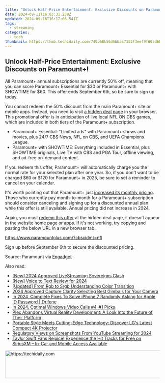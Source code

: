 ```yaml
---
title: "Unlock Half-Price Entertainment: Exclusive Discounts on Paramount+!"
date: 2024-09-11T16:03:31.238Z
updated: 2024-09-16T16:17:06.541Z
tags:
  - streaming
categories:
  - tech
thumbnail: https://thmb.techidaily.com/740b68b56d6bbac7152f3eef9f605d6bffa61f7111e01d3d9d9931aeb1f4b3a1.jpg
---
```


## Unlock Half-Price Entertainment: Exclusive Discounts on Paramount+!

All Paramount+ annual subscriptions are currently 50% off, meaning that you can score Paramount+ Essential for $30 or Paramount+ with SHOWTIME for $60\. This offer ends September 6th, so be sure to sign up today.

 You cannot redeem the 50% discount from the main Paramount+ site or mobile apps. Instead, you need to visit [a hidden deal page](https://paramountplus.qflm.net/c/156932/175360/3065?subId1=UUhtgUeUpU2005044&subId2=ehtg&u=https%3A%2F%2Fwww.paramountplus.com%2F%3Fcbscidmt%3Dnfl) in your browser. This promotional offer is in anticipation of live local NFL ON CBS games, which are included in both tiers of the Paramount+ subscription.

* Paramount+ Essential: "Limited ads" with Paramount+ shows and movies, plus 24/7 CBS News, NFL on CBS, and UEFA Champions League.
* Paramount+ with SHOWTIME: Everything included in Essential, plus SHOWTIME originals, Live TV with CBS and PGA Tour, offline viewing, and ad-free on-demand content.

 If you redeem this offer, Paramount+ will automatically charge you the normal rate for your selected plan after one year. So, if you don't want to be charged $60 or $120 for Paramount+ in 2025, be sure to set a reminder to cancel on your calendar.

 It's worth pointing out that Paramount+ just [increased its monthly pricing](https://android-location-track.techidaily.com/how-to-spy-on-text-messages-from-computer-and-nokia-g22-drfone-by-drfone-virtual-android/). Those who currently pay month-to-month for a Paramount+ subscription should consider canceling and signing up for a discounted annual plan while this offer is still available. Annual pricing did not increase in 2024.

 Again, you must [redeem this offer](https://paramountplus.qflm.net/c/156932/175360/3065?subId1=UUhtgUeUpU2005044&subId2=ehtg&u=https%3A%2F%2Fwww.paramountplus.com%2F%3Fcbscidmt%3Dnfl) at the hidden deal page, it doesn't appear in the website home page or apps. If it's not working, try copying and pasting the below URL in a new browser tab.

https://www.paramountplus.com/?cbscidmt=nfl

 Sign up before September 6th to secure the discounted pricing.

 Source: Paramount via [Engadget](https://www.engadget.com/deals/paramount-annual-subscriptions-are-half-off-right-now-190017186.html)

<ins class="adsbygoogle"
     style="display:block"
     data-ad-format="autorelaxed"
     data-ad-client="ca-pub-7571918770474297"
     data-ad-slot="1223367746"></ins>

<ins class="adsbygoogle"
     style="display:block"
     data-ad-client="ca-pub-7571918770474297"
     data-ad-slot="8358498916"
     data-ad-format="auto"
     data-full-width-responsive="true"></ins>

<span class="atpl-alsoreadstyle">Also read:</span>
<div><ul>
<li><a href="https://screen-activity-recording.techidaily.com/new-2024-approved-livestreaming-sovereigns-clash/"><u>[New] 2024 Approved LiveStreaming Sovereigns Clash</u></a></li>
<li><a href="https://digital-screen-recording.techidaily.com/new-voice-to-text-review-for-2024/"><u>[New] Voice to Text Review for 2024</u></a></li>
<li><a href="https://some-knowledge.techidaily.com/updated-from-rgb-to-srgb-understanding-color-transition/"><u>[Updated] From Rgb to Srgb Understanding Color Transition</u></a></li>
<li><a href="https://fox-helps.techidaily.com/2024-approved-capture-clarity-selecting-best-gimbals-for-your-camera/"><u>2024 Approved Capture Clarity Selecting Best Gimbals for Your Camera</u></a></li>
<li><a href="https://iphone-unlock.techidaily.com/in-2024-complete-fixes-to-solve-iphone-7-randomly-asking-for-apple-id-password-drfone-by-drfone-ios/"><u>In 2024, Complete Fixes To Solve iPhone 7 Randomly Asking for Apple ID Password | Dr.fone</u></a></li>
<li><a href="https://screen-sharing-recording.techidaily.com/in-2024-optimal-windows-video-calls-4-1-picks/"><u>In 2024, Optimal Windows Video Calls #4-#1 Picks</u></a></li>
<li><a href="https://media-tips.techidaily.com/plex-abandons-virtual-reality-development-a-look-into-the-future-of-their-platform/"><u>Plex Abandons Virtual Reality Development: A Look Into the Future of Their Platform</u></a></li>
<li><a href="https://media-tips.techidaily.com/portable-style-meets-cutting-edge-technology-discover-lgs-latest-compact-4k-projector/"><u>Portable Style Meets Cutting-Edge Technology: Discover LG's Latest Compact 4K Projector</u></a></li>
<li><a href="https://youtube-docs.techidaily.com/atory-views-on-screenshots-from-youtube-streaming-for-2024/"><u>Regulatory Views on Screenshots From YouTube Streaming for 2024</u></a></li>
<li><a href="https://media-tips.techidaily.com/taylor-swift-fans-rejoice-experience-the-hit-tracks-for-free-on-siriusxm-in-car-and-mobile-access-available/"><u>Taylor Swift Fans Rejoice! Experience the Hit Tracks for Free on SiriusXM – In-Car and Mobile Access Available</u></a></li>
</ul></div>

<!-- affiliate ads begin -->
<a href="https://ephamedtechinc.pxf.io/c/5597632/2136617/26400" target="_top" id="2136617">
  <img src="//a.impactradius-go.com/display-ad/26400-2136617" border="0" alt="https://techidaily.com" width="728" height="90"/>
</a>
<img height="0" width="0" src="https://ephamedtechinc.pxf.io/i/5597632/2136617/26400" style="position:absolute;visibility:hidden;" border="0" />
<!-- affiliate ads end -->

